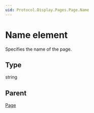 ```yaml
---
uid: Protocol.Display.Pages.Page.Name
---
```


# Name element

Specifies the name of the page.

## Type

string

## Parent

[Page](xref:Protocol.Display.Pages.Page)
